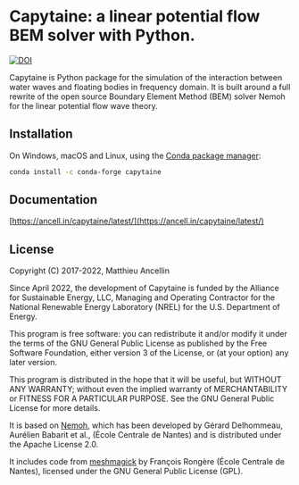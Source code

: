 # Capytaine: a linear potential flow BEM solver with Python.

[![DOI](http://joss.theoj.org/papers/10.21105/joss.01341/status.svg)](https://doi.org/10.21105/joss.01341)

Capytaine is Python package for the simulation of the interaction between water waves and floating bodies in frequency domain.
It is built around a full rewrite of the open source Boundary Element Method (BEM) solver Nemoh for the linear potential flow wave theory.

## Installation

On Windows, macOS and Linux, using the [Conda package manager](https://www.anaconda.com/distribution/):

```bash
conda install -c conda-forge capytaine
```

## Documentation

[https://ancell.in/capytaine/latest/](https://ancell.in/capytaine/latest/)

## License

Copyright (C) 2017-2022, Matthieu Ancellin

Since April 2022, the development of Capytaine is funded by the Alliance for Sustainable Energy, LLC, Managing and Operating Contractor for the National Renewable Energy Laboratory (NREL) for the U.S. Department of Energy.

This program is free software: you can redistribute it and/or modify it under the terms of the GNU General Public License as published by the Free Software Foundation, either version 3 of the License, or (at your option) any later version.

This program is distributed in the hope that it will be useful, but WITHOUT ANY WARRANTY; without even the implied warranty of MERCHANTABILITY or FITNESS FOR A PARTICULAR PURPOSE.  See the GNU General Public License for more details.

It is based on [Nemoh](https://lheea.ec-nantes.fr/logiciels-et-brevets/nemoh-presentation-192863.kjsp), which has been developed by Gérard Delhommeau, Aurélien Babarit et al., (École Centrale de Nantes) and is distributed under the Apache License 2.0.

It includes code from [meshmagick](https://github.com/LHEEA/meshmagick/) by François Rongère (École
Centrale de Nantes), licensed under the GNU General Public License (GPL).
